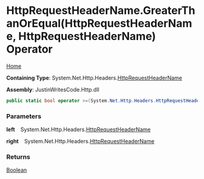 # HttpRequestHeaderName\.GreaterThanOrEqual\(HttpRequestHeaderName, HttpRequestHeaderName\) Operator

[Home](../../../../README.md)

**Containing Type**: System\.Net\.Http\.Headers\.[HttpRequestHeaderName](../README.md)

**Assembly**: JustinWritesCode\.Http\.dll

```csharp
public static bool operator >=(System.Net.Http.Headers.HttpRequestHeaderName left, System.Net.Http.Headers.HttpRequestHeaderName right)
```

### Parameters

**left** &ensp; System\.Net\.Http\.Headers\.[HttpRequestHeaderName](../README.md)

**right** &ensp; System\.Net\.Http\.Headers\.[HttpRequestHeaderName](../README.md)

### Returns

[Boolean](https://docs.microsoft.com/en-us/dotnet/api/system.boolean)

